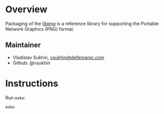 
Overview
========

Packaging of the [libpng](https://sourceforge.net/projects/libpng/) is a reference library
for supporting the Portable Network Graphics (PNG) format.

Maintainer
----------

* Vladislav Sukhin, vsukhin@deferpanic.com
* Github: @vsukhin


Instructions
============

Run `make`:

```
make
```
